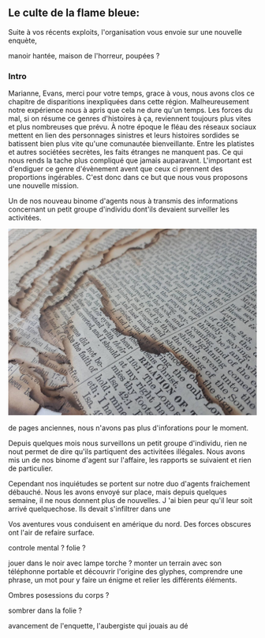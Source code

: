 ## Le culte de la flame bleue:

Suite à vos récents exploits, l'organisation vous envoie sur une nouvelle enquète,

<!-- maison hantée et fantomes en tout genre.
De nombreuses choses paraissent troubler le calme de cette petite ville portuaire isolée. -->
<!--
les Cultistes voûant aux flames bleues toutes leur dévotion les choses vont se révéler plus intenses et périlleusese que lors de vos précédents missions. -->

manoir hantée, maison de l'horreur, poupées ?

### Intro

Marianne, Evans, merci pour votre temps, grace à vous, nous avons clos ce chapitre de disparitions inexpliquées dans cette région.
Malheureusement notre expérience nous à apris que cela ne dure qu'un temps. Les forces du mal, si on résume ce genres d'histoires à ça, reviennent toujours plus vites et plus nombreuses que prévu.
À notre époque le fléau des réseaux sociaux mettent en lien des personnages sinistres et leurs histoires sordides se batissent bien plus vite qu'une comunautée bienveillante. Entre les platistes et autres sociétées secrètes, les faits étranges ne manquent pas. Ce qui nous rends la tache plus compliqué que jamais auparavant.
L'important est d'endiguer ce genre d'évènement avent que ceux ci prennent des proportions ingérables.
C'est donc dans ce but que nous vous proposons une nouvelle mission.

Un de nos nouveau binome d'agents nous à transmis des informations concernant un petit groupe d'individu dont'ils devaient surveiller les activitées.

![photo pages anciennes](/assets/images3/il_1588xN.3170251483_t6gm.jpg)

de pages anciennes, nous n'avons pas plus d'inforations pour le moment.

<!-- peux nous nous inquiètons suite à de nouvelles signalement. Mais des énergies obscures nous ont étés détectés et  -->

Depuis quelques mois nous surveillons un petit groupe d'individu, rien ne nout permet de dire qu'ils partiquent des activitées illégales.
Nous avons mis un de nos binome d'agent sur l'affaire, les rapports se suivaient et rien de particulier.

Cependant nos inquiétudes se portent sur notre duo d'agents fraichement débauché. Nous les avons envoyé sur place, mais depuis quelques semaine, il ne nous donnent plus de nouvelles. J 'ai bien peur qu'il leur soit arrivé quelquechose.
Ils devait s'infiltrer dans une

Vos aventures vous conduisent en amérique du nord.
Des forces obscures ont l'air de refaire surface.

controle mental ?
folie ?

jouer dans le noir avec lampe torche ? monter un terrain avec son téléphonne portable et découvrir l'origine des glyphes, comprendre une phrase, un mot pour y faire un énigme et relier les différents éléments.

Ombres posessions du corps ?

sombrer dans la folie ?

avancement de l'enquette, l'aubergiste qui jouais au dé
